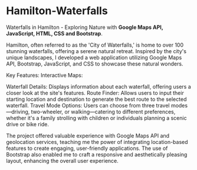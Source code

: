 # Hamilton-Waterfalls

Waterfalls in Hamilton - Exploring Nature with **Google Maps API, JavaScript, HTML, CSS and Bootstrap**.

Hamilton, often referred to as the 'City of Waterfalls,' is home to over 100 stunning waterfalls, offering a serene natural retreat. Inspired by the city's unique landscapes, I developed a web application utilizing Google Maps API, Bootstrap, JavaScript, and CSS to showcase these natural wonders.

Key Features:
Interactive Maps:

Waterfall Details: Displays information about each waterfall, offering users a closer look at the site's features.
Route Finder: Allows users to input their starting location and destination to generate the best route to the selected waterfall.
Travel Mode Options: Users can choose from three travel modes—driving, two-wheeler, or walking—catering to different preferences, whether it's a family strolling with children or individuals planning a scenic drive or bike ride.

The project offered valuable experience with Google Maps API and geolocation services, teaching me the power of integrating location-based features to create engaging, user-friendly applications. The use of Bootstrap also enabled me to craft a responsive and aesthetically pleasing layout, enhancing the overall user experience.

